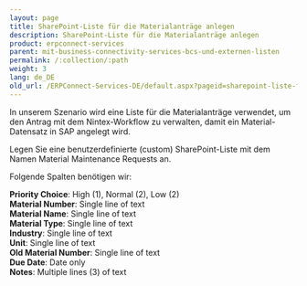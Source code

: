 ```yaml
---
layout: page
title: SharePoint-Liste für die Materialanträge anlegen
description: SharePoint-Liste für die Materialanträge anlegen
product: erpconnect-services
parent: mit-business-connectivity-services-bcs-und-externen-listen
permalink: /:collection/:path
weight: 3
lang: de_DE
old_url: /ERPConnect-Services-DE/default.aspx?pageid=sharepoint-liste-fuer-die-materialantraege-anlegen
---
```


In unserem Szenario wird eine Liste für die Materialanträge verwendet, um den Antrag mit dem Nintex-Workflow zu verwalten, damit ein Material-Datensatz in SAP angelegt wird. 

Legen Sie eine benutzerdefinierte (custom) SharePoint-Liste mit dem Namen Material Maintenance Requests an.

Folgende Spalten benötigen wir: 

**Priority Choice**: High (1), Normal (2), Low (2)<br>
**Material Number**: Single line of text<br>
**Material Name**: Single line of text<br>
**Material Type**: Single line of text<br>
**Industry**: Single line of text<br>
**Unit**: Single line of text<br>
**Old Material Number**: Single line of text<br>
**Due Date**: Date only<br>
**Notes**: Multiple lines (3) of text